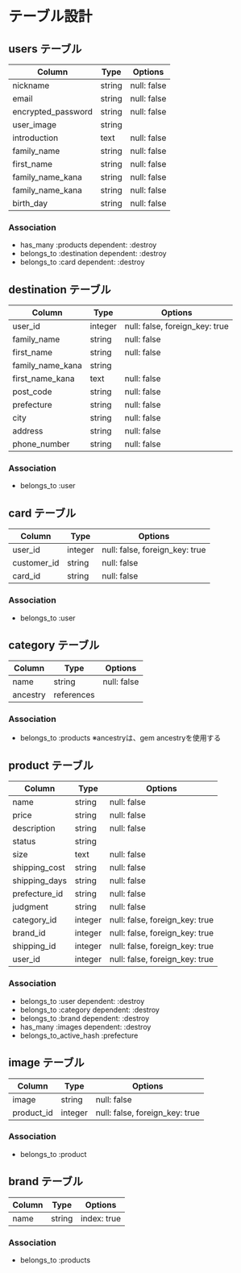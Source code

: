 # テーブル設計

## users テーブル

| Column             | Type   | Options     |
| ------------------ | ------ | ----------- |
| nickname           | string | null: false |
| email              | string | null: false |
| encrypted_password | string | null: false |
| user_image         | string |             |
| introduction       | text   | null: false |
| family_name        | string | null: false |
| first_name         | string | null: false |
| family_name_kana   | string | null: false |
| family_name_kana   | string | null: false |
| birth_day          | string | null: false |

### Association
- has_many :products dependent: :destroy
- belongs_to :destination dependent: :destroy
- belongs_to :card dependent: :destroy

## destination テーブル

| Column             | Type    | Options                        |
| ------------------ | ------- | ------------------------------ |
| user_id            | integer | null: false, foreign_key: true |
| family_name        | string  | null: false                    |
| first_name         | string  | null: false                    |
| family_name_kana   | string  |                                |
| first_name_kana    | text    | null: false                    |
| post_code          | string  | null: false                    |
| prefecture         | string  | null: false                    |
| city               | string  | null: false                    |
| address            | string  | null: false                    |
| phone_number       | string  | null: false                    |

### Association
- belongs_to :user

## card テーブル

| Column       | Type       | Options                        |
| ------------ | ---------- | ------------------------------ |
| user_id      | integer    | null: false, foreign_key: true |
| customer_id  | string     | null: false                    |
| card_id      | string     | null: false                    |

### Association
- belongs_to :user

## category テーブル

| Column   | Type       | Options                        |
| -------- | ---------- | ------------------------------ |
| name     | string     | null: false                    |
| ancestry | references |                                |

### Association
- belongs_to :products
※ancestryは、gem ancestryを使用する

## product テーブル

| Column             | Type    | Options                        |
| ------------------ | ------- | ------------------------------ |
| name               | string  | null: false                    |
| price              | string  | null: false                    |
| description        | string  | null: false                    |
| status             | string  |                                |
| size               | text    | null: false                    |
| shipping_cost      | string  | null: false                    |
| shipping_days      | string  | null: false                    |
| prefecture_id      | string  | null: false                    |
| judgment           | string  | null: false                    |
| category_id        | integer | null: false, foreign_key: true |
| brand_id           | integer | null: false, foreign_key: true |
| shipping_id        | integer | null: false, foreign_key: true |
| user_id            | integer | null: false, foreign_key: true |

### Association
- belongs_to :user dependent: :destroy
- belongs_to :category dependent: :destroy
- belongs_to :brand dependent: :destroy
- has_many :images dependent: :destroy
- belongs_to_active_hash :prefecture

## image テーブル

| Column             | Type    | Options                        |
| ------------------ | ------- | ------------------------------ |
| image              | string  | null: false                    |
| product_id         | integer | null: false, foreign_key: true |

### Association
- belongs_to :product

## brand テーブル

| Column             | Type    | Options                        |
| ------------------ | ------- | ------------------------------ |
| name               | string  | index: true                    |

### Association
- belongs_to :products
